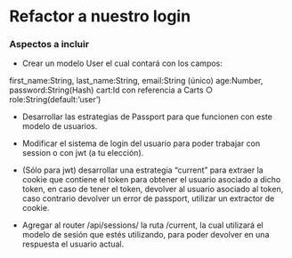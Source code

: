 # Refactor a nuestro login

### Aspectos a incluir

- Crear un modelo User el cual contará con los campos:

first_name:String,
last_name:String,
email:String (único)
age:Number,
password:String(Hash)
cart:Id con referencia a Carts ○ role:String(default:’user’)

- Desarrollar las estrategias de Passport para que funcionen con este modelo de usuarios.

- Modificar el sistema de login del usuario para poder trabajar con session o con jwt (a tu elección).

- (Sólo para jwt) desarrollar una estrategia “current” para extraer la cookie que contiene el token para obtener el usuario asociado a dicho token, en caso de tener el token, devolver al usuario asociado al token, caso contrario devolver un error de passport, utilizar un extractor de cookie.

- Agregar al router /api/sessions/ la ruta /current, la cual utilizará el modelo de sesión que estés utilizando, para poder devolver en una respuesta el usuario actual.